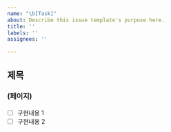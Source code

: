 ```yaml
---
name: "\b[Task]"
about: Describe this issue template's purpose here.
title: ''
labels: ''
assignees: ''

---
```


## 제목
### (페이지)
- [ ] 구현내용 1
- [ ] 구현내용 2
